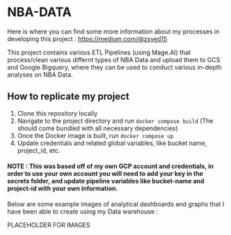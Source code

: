 # NBA-DATA
Here is where you can find some more information about my processes in developing this project : https://medium.com/@zsyed15

This project contains various ETL Pipelines (using Mage.AI) that process/clean various differnt types of NBA Data and upload them to GCS and Google Bigquery, where they can be used to conduct various in-depth analyses on NBA Data.


## How to replicate my project
1. Clone this repository locally
2. Navigate to the project directory and run `docker compose build` (The should come bundled with all necessary dependencies)
3. Once the Docker image is built, run `docker compose up`
4. Update credentials and related global variables, like bucket name, project_id, etc. 

#### NOTE : This was based off of my own GCP account and credentials, in order to use your own account you will need to add your key in the secrets folder, and update pipeline variables like bucket-name and project-id with your own information. 

Below are some example images of analytical dashboards and graphs that I have been able to create using my Data warehouse : 

PLACEHOLDER FOR IMAGES

